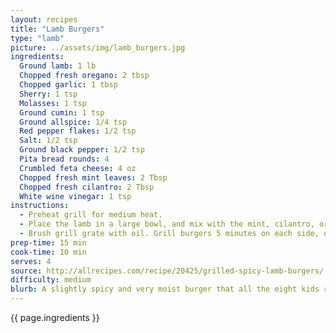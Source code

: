 ```yaml
---
layout: recipes
title: "Lamb Burgers"
type: "lamb"
picture: ../assets/img/lamb_burgers.jpg
ingredients:
  Ground lamb: 1 lb
  Chopped fresh oregano: 2 tbsp
  Chopped garlic: 1 tbsp
  Sherry: 1 tsp
  Molasses: 1 tsp
  Ground cumin: 1 tsp
  Ground allspice: 1/4 tsp
  Red pepper flakes: 1/2 tsp
  Salt: 1/2 tsp
  Ground black pepper: 1/2 tsp
  Pita bread rounds: 4
  Crumbled feta cheese: 4 oz
  Chopped fresh mint leaves: 2 Tbsp
  Chopped fresh cilantro: 2 Tbsp
  White wine vinegar: 1 tsp
instructions:
  - Preheat grill for medium heat.
  - Place the lamb in a large bowl, and mix with the mint, cilantro, oregano, garlic, sherry, vinegar, and molasses. Season with cumin, allspice, red pepper flakes, salt, and black pepper, and mix well. Shape into 4 patties.
  - Brush grill grate with oil. Grill burgers 5 minutes on each side, or until well done. Heat the pita pocket briefly on the grill. Serve burgers wrapped in pitas with feta cheese.
prep-time: 15 min
cook-time: 10 min
serves: 4
source: http://allrecipes.com/recipe/20425/grilled-spicy-lamb-burgers/
difficulty: medium
blurb: A slightly spicy and very moist burger that all the eight kids rave over.
---
```


{{ page.ingredients }}
